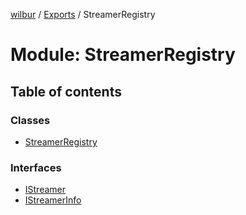 [wilbur](../README.md) / [Exports](../modules.md) / StreamerRegistry

# Module: StreamerRegistry

## Table of contents

### Classes

- [StreamerRegistry](../classes/StreamerRegistry.StreamerRegistry.md)

### Interfaces

- [IStreamer](../interfaces/StreamerRegistry.IStreamer.md)
- [IStreamerInfo](../interfaces/StreamerRegistry.IStreamerInfo.md)
